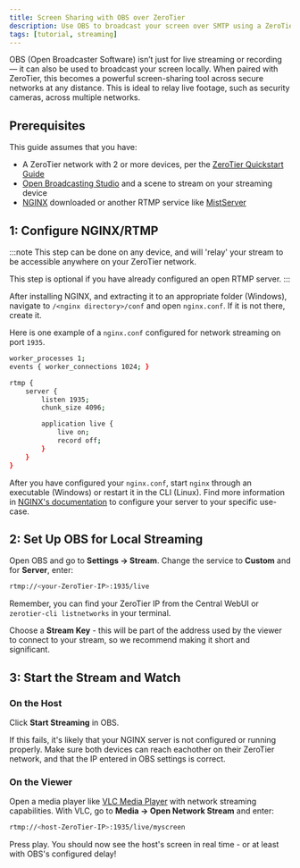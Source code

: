 ```yaml
---
title: Screen Sharing with OBS over ZeroTier
description: Use OBS to broadcast your screen over SMTP using a ZeroTier virtual network.
tags: [tutorial, streaming]
---
```


OBS (Open Broadcaster Software) isn’t just for live streaming or recording — it can also be used to broadcast your screen locally. When paired with ZeroTier, this becomes a powerful screen-sharing tool across secure networks at any distance. This is ideal to relay live footage, such as security cameras, across multiple networks.

## Prerequisites

This guide assumes that you have:

- A ZeroTier network with 2 or more devices, per the [ZeroTier Quickstart Guide](/quickstart)
- [Open Broadcasting Studio](https://obsproject.com/) and a scene to stream on your streaming device
- [NGINX](https://nginx.org/) downloaded or another RTMP service like [MistServer](https://mistserver.org/download)

## 1: Configure NGINX/RTMP

:::note
This step can be done on any device, and will 'relay' your stream to be accessible anywhere on your ZeroTier network.

This step is optional if you have already configured an open RTMP server.
:::

After installing NGINX, and extracting it to an appropriate folder (Windows), navigate to `/<nginx directory>/conf` and open `nginx.conf`. If it is not there, create it.

Here is one example of a `nginx.conf` configured for network streaming on port `1935`.

```bash
worker_processes 1;
events { worker_connections 1024; }

rtmp {
    server {
        listen 1935;
        chunk_size 4096;

        application live {
            live on;
            record off;
        }
    }
}
```

After you have configured your `nginx.conf`, start `nginx` through an executable (Windows) or restart it in the CLI (Linux). Find more information in [NGINX's documentation](https://nginx.org/en/docs/) to configure your server to your specific use-case.

## 2: Set Up OBS for Local Streaming

Open OBS and go to **Settings -> Stream**. Change the service to **Custom** and for **Server**, enter:

```bash
rtmp://<your-ZeroTier-IP>:1935/live
```

Remember, you can find your ZeroTier IP from the Central WebUI or `zerotier-cli listnetworks` in your terminal.

Choose a **Stream Key** - this will be part of the address used by the viewer to connect to your stream, so we recommend making it short and significant.

## 3: Start the Stream and Watch

### On the Host

Click **Start Streaming** in OBS.

If this fails, it's likely that your NGINX server is not configured or running properly. Make sure both devices can reach eachother on their ZeroTier network, and that the IP entered in OBS settings is correct.

### On the Viewer

Open a media player like [VLC Media Player](https://www.videolan.org/vlc/) with network streaming capabilities. With VLC, go to **Media -> Open Network Stream** and enter:

```bash
rtmp://<host-ZeroTier-IP>:1935/live/myscreen
```

Press play. You should now see the host's screen in real time - or at least with OBS's configured delay!
